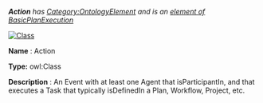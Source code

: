 ___Action__ 
 has
 [Category:OntologyElement](../../Category/OntologyElement "Category:OntologyElement") 
 and is an
 [element of](../../Property/ElementOf "Property:ElementOf") 
[BasicPlanExecution](../../Submissions/BasicPlanExecution "Submissions:BasicPlanExecution")_




  





[![Class](../../images/thumb/2/27/Class.gif/45px-Class.gif)](../../Image/Class.gif "Class")


__Name__ 
 : Action
 



__Type:__ 
 owl:Class
 



__Description__ 
 : An Event with at least one Agent that isParticipantIn, and that executes a Task that typically isDefinedIn a Plan, Workflow, Project, etc.